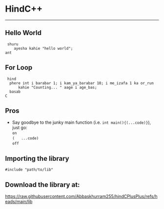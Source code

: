 # HindC++
---

## Hello World
`
shuru`<br/>
`    ayesha kahie "hello world";`
    <br/>
`ant
`

## For Loop
`
hind`<br/>
`  phere int i barabar 1; i kam_ya_barabar 10; i me_izafa 1 ka or_run`</br>
`      kahie "Counting... " aage i age_bas;`<br/>
`  basab`<br/>
`C
`

## Pros
* Say goodbye to the junky main function (i.e. `int main(){(...code)}`), just go:
  <br/>`on`<br/>`(   ...code)`<br/>`off`

## Importing the library
`#include "path/to/lib"`

## Download the library at:
https://raw.githubusercontent.com/Abbaskhurram255/hindCPlusPlus/refs/heads/main/lib
